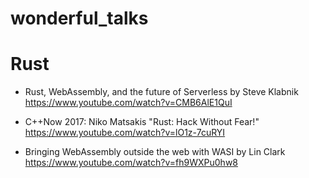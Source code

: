 # wonderful_talks

# Rust

- Rust, WebAssembly, and the future of Serverless by Steve Klabnik
https://www.youtube.com/watch?v=CMB6AlE1QuI

- C++Now 2017: Niko Matsakis "Rust: Hack Without Fear!"
https://www.youtube.com/watch?v=lO1z-7cuRYI

- Bringing WebAssembly outside the web with WASI by Lin Clark
https://www.youtube.com/watch?v=fh9WXPu0hw8
